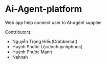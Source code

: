 # Ai-Agent-platform

Web app help connect user to AI-agent supplier

Contributors:

* Nguyễn Trọng Hiếu(Crabbercat)
* Huỳnh Phước Lộc(lochuynhphuoc)
* Huỳnh Phước Mạnh
* Nahnah
